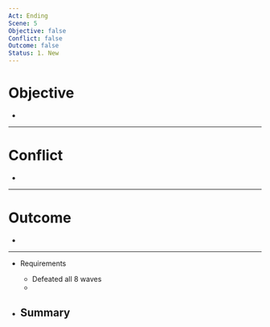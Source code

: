 ```yaml
---
Act: Ending
Scene: 5
Objective: false
Conflict: false
Outcome: false
Status: 1. New
---
```


# Objective

- 

---
# Conflict

- 

---
# Outcome

- 

---

- Requirements
	- Defeated all 8 waves
	- 


- Summary
	- 